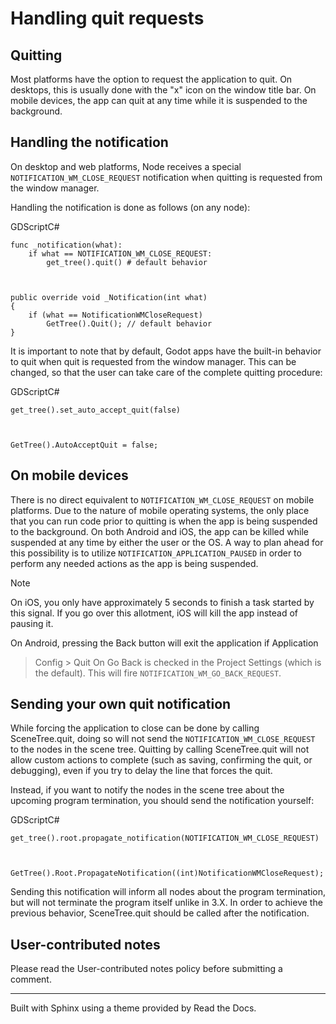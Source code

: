 # Handling quit requests

## Quitting

Most platforms have the option to request the application to quit. On
desktops, this is usually done with the "x" icon on the window title bar. On
mobile devices, the app can quit at any time while it is suspended to the
background.

## Handling the notification

On desktop and web platforms, Node receives a special
`NOTIFICATION_WM_CLOSE_REQUEST` notification when quitting is requested from
the window manager.

Handling the notification is done as follows (on any node):

GDScriptC#

    
    
    func _notification(what):
        if what == NOTIFICATION_WM_CLOSE_REQUEST:
            get_tree().quit() # default behavior
    
    
    
    public override void _Notification(int what)
    {
        if (what == NotificationWMCloseRequest)
            GetTree().Quit(); // default behavior
    }
    

It is important to note that by default, Godot apps have the built-in behavior
to quit when quit is requested from the window manager. This can be changed,
so that the user can take care of the complete quitting procedure:

GDScriptC#

    
    
    get_tree().set_auto_accept_quit(false)
    
    
    
    GetTree().AutoAcceptQuit = false;
    

## On mobile devices

There is no direct equivalent to `NOTIFICATION_WM_CLOSE_REQUEST` on mobile
platforms. Due to the nature of mobile operating systems, the only place that
you can run code prior to quitting is when the app is being suspended to the
background. On both Android and iOS, the app can be killed while suspended at
any time by either the user or the OS. A way to plan ahead for this
possibility is to utilize `NOTIFICATION_APPLICATION_PAUSED` in order to
perform any needed actions as the app is being suspended.

Note

On iOS, you only have approximately 5 seconds to finish a task started by this
signal. If you go over this allotment, iOS will kill the app instead of
pausing it.

On Android, pressing the Back button will exit the application if Application
> Config > Quit On Go Back is checked in the Project Settings (which is the
default). This will fire `NOTIFICATION_WM_GO_BACK_REQUEST`.

## Sending your own quit notification

While forcing the application to close can be done by calling SceneTree.quit,
doing so will not send the `NOTIFICATION_WM_CLOSE_REQUEST` to the nodes in the
scene tree. Quitting by calling SceneTree.quit will not allow custom actions
to complete (such as saving, confirming the quit, or debugging), even if you
try to delay the line that forces the quit.

Instead, if you want to notify the nodes in the scene tree about the upcoming
program termination, you should send the notification yourself:

GDScriptC#

    
    
    get_tree().root.propagate_notification(NOTIFICATION_WM_CLOSE_REQUEST)
    
    
    
    GetTree().Root.PropagateNotification((int)NotificationWMCloseRequest);
    

Sending this notification will inform all nodes about the program termination,
but will not terminate the program itself unlike in 3.X. In order to achieve
the previous behavior, SceneTree.quit should be called after the notification.

## User-contributed notes

Please read the User-contributed notes policy before submitting a comment.

* * *

Built with Sphinx using a theme provided by Read the Docs.

